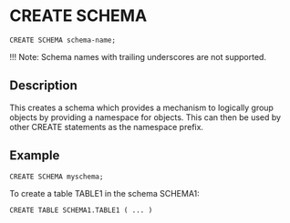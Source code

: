 # CREATE SCHEMA

``` pre
CREATE SCHEMA schema-name;
```

!!! Note:
	Schema names with trailing underscores are not supported.

## Description

This creates a schema which provides a mechanism to logically group objects by providing a namespace for objects. This can then be used by other CREATE statements as the namespace prefix.

## Example

``` pre
CREATE SCHEMA myschema;
```

To create a table TABLE1 in the schema SCHEMA1:
```
CREATE TABLE SCHEMA1.TABLE1 ( ... )
```